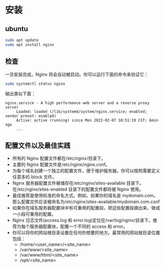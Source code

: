 # 安装

## ubuntu

```bash
sudo apt update
sudo apt install nginx
```

## 检查

一旦安装完成，Nginx 将会自动被启动。你可以运行下面的命令来验证它：

```bash
sudo systemctl status nginx
```

输出类似下面：

```
nginx.service - A high performance web server and a reverse proxy server
     Loaded: loaded (/lib/systemd/system/nginx.service; enabled; vendor preset: enabled)
     Active: active (running) since Mon 2022-02-07 10:51:19 CST; 6min ago
     ...
```

## 配置文件以及最佳实践

- 所有的 Nginx 配置文件都在/etc/nginx/目录下。
- 主要的 Nginx 配置文件是/etc/nginx/nginx.conf。
- 为每个域名创建一个独立的配置文件，便于维护服务器。你可以按照需要定义任意多的 block 文件。
- Nginx 服务器配置文件被储存在/etc/nginx/sites-available 目录下。在/etc/nginx/sites-enabled 目录下的配置文件都将被 Nginx 使用。
- 最佳推荐是使用标准的命名方式。例如，如果你的域名是 mydomain.com，那么配置文件应该被命名为/etc/nginx/sites-available/mydomain.com.conf
- 如果你在域名服务器配置块中有可重用的配置段，把这些配置段摘出来，做成一小段可重用的配置。
- Nginx 日志文件(access.log 和 error.log)定位在/var/log/nginx/目录下。推荐为每个服务器配置块，配置一个不同的 access 和 error。
- 你可以将你的网站根目录设置在任何你想要的地方。最常用的网站根目录位置包括：
  - /home/<user_name>/<site_name>
  - /var/www/<site_name>
  - /var/www/html/<site_name>
  - /opt/<site_name>
